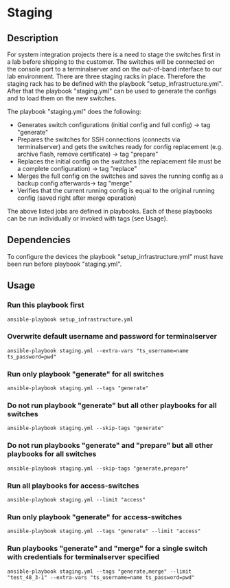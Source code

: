 # Staging

## Description
For system integration projects there is a need to stage the switches first in a lab before shipping to the customer. The switches will be connected on the console port to a terminalserver and on the out-of-band interface to our lab environment.
There are three staging racks in place. Therefore the staging rack has to be defined with the playbook "setup_infrastructure.yml". After that the playbook "staging.yml" can be used to generate the configs and to load them on the new switches.

The playbook "staging.yml" does the following:
- Generates switch configurations (initial config and full config) -> tag "generate"
- Prepares the switches for SSH connections (connects via terminalserver) and gets the switches ready for config replacement (e.g. archive flash, remove certificate) -> tag "prepare"
- Replaces the initial config on the switches (the replacement file must be a complete configuration) -> tag "replace"
- Merges the full config on the switches and saves the running config as a backup config afterwards-> tag "merge"
- Verifies that the current running config is equal to the original running config (saved right after merge operation)


The above listed jobs are defined in playbooks. Each of these playbooks can be run individually or invoked with tags (see Usage).

## Dependencies
To configure the devices the playbook "setup_infrastructure.yml" must have been run before playbook "staging.yml".

## Usage
### Run this playbook first
`ansible-playbook setup_infrastructure.yml`

### Overwrite default username and password for terminalserver
`ansible-playbook staging.yml --extra-vars "ts_username=name ts_password=pwd"`

### Run only playbook "generate" for all switches
`ansible-playbook staging.yml --tags "generate"`

### Do not run playbook "generate" but all other playbooks for all switches
`ansible-playbook staging.yml --skip-tags "generate"`

### Do not run playbooks "generate" and "prepare" but all other playbooks for all switches
`ansible-playbook staging.yml --skip-tags "generate,prepare"`

### Run all playbooks for access-switches
`ansible-playbook staging.yml --limit "access"`

### Run only playbook "generate" for access-switches
`ansible-playbook staging.yml --tags "generate" --limit "access"`

### Run playbooks "generate" and "merge"  for a single switch with credentials for terminalserver specified
`ansible-playbook staging.yml --tags "generate,merge" --limit "test_48_3-1" --extra-vars "ts_username=name ts_password=pwd"`
